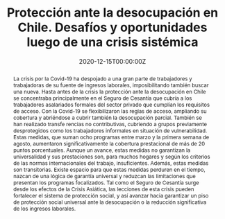 ---
title: "Protección ante la desocupación en Chile. Desafíos y oportunidades luego de una crisis sistémica "
authors:
- Guillermo Montt
- Ignacio Silva
- admin

date: "2020-12-15T00:00:00Z"
#doi: "doi.org/10.1080/13504851.2022.2133892"

# Schedule page publish date (NOT publication's date).
publishDate: "2020-12-15T00:00:00Z"

# Publication type.
# Accepts a single type but formatted as a YAML list (for Hugo requirements).
# Enter a publication type from the CSL standard.
publication_types: ["article"]

# Publication name and optional abbreviated publication name.
publication: "OIT Cono Sur – Informes Técnicos"
publication_short: ""

abstract: La crisis por la Covid-19 ha despojado a una gran parte de trabajadores y trabajadoras de su fuente de ingresos laborales, imposibilitando también buscar una nueva. Hasta antes de la crisis la protección ante la desocupación en Chile se concentraba principalmente en el Seguro de Cesantía que cubría a los trabajadores asalariados formales del sector privado que cumplían los requisitos de acceso. Con la Covid-19 se flexibilizaron las reglas de acceso, ampliando su cobertura y abriéndose a cubrir también la desocupación parcial. También se han realizado transfe rencias no contributivas, cubriendo a grupos previamente desprotegidos como los trabajadores informales en situación de vulnerabilidad. Estas medidas, que suman ocho programas entre marzo y la primera semana de agosto, aumentaron significativamente la cobertura prestacional de más de 20 puntos porcentuales. Aunque un avance, estas medidas no garantizan la universalidad y sus prestaciones son, para muchos hogares y según los criterios de las normas internacionales del trabajo, insuficientes. Además, estas medidas son transitorias. Existe espacio para que estas medidas perduren en el tiempo, nazcan de una lógica de garantía universal y reduzcan las limitaciones que presentan los programas focalizados. Tal como el Seguro de Cesantía surge desde los efectos de la Crisis Asiática, las lecciones de esta crisis pueden fortalecer el sistema de protección social, y así avanzar hacia garantizar un piso de protección social universal ante la desocupación o la reducción significativa de los ingresos laborales.

links:
#- name: Custom Link
#  url: http://example.org
url_pdf: https://ilo.org/wcmsp5/groups/public/---americas/---ro-lima/---sro-santiago/documents/publication/wcms_755919.pdf
#url_code: 
#url_dataset: '#'
#url_poster: '#'
#url_project: ''
#url_slides: ''
#url_source: '#'
#url_video: '#'

# Featured image
# To use, add an image named `featured.jpg/png` to your page's folder. 
image:
  focal_point: ""
  preview_only: false


---